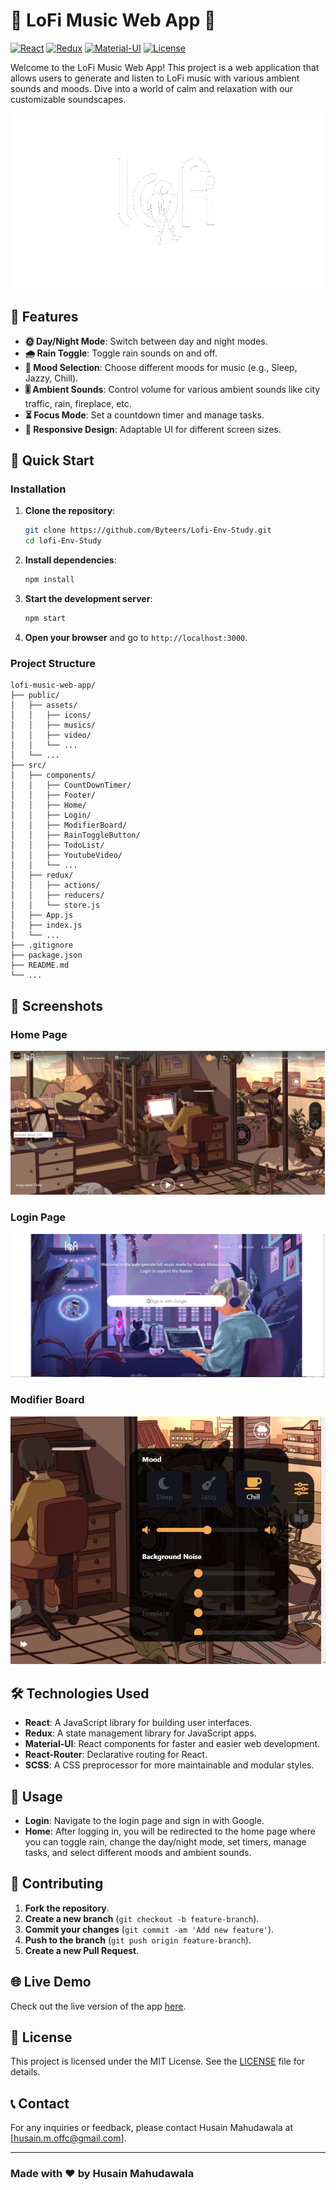 # 🎵 LoFi Music Web App 🎵

[![React](https://img.shields.io/badge/React-18.0.0-blue.svg)](https://reactjs.org/)
[![Redux](https://img.shields.io/badge/Redux-4.1.2-purple.svg)](https://redux.js.org/)
[![Material-UI](https://img.shields.io/badge/Material--UI-5.0.0-007FFF.svg)](https://mui.com/)
[![License](https://img.shields.io/badge/license-MIT-green.svg)](LICENSE)

Welcome to the LoFi Music Web App! This project is a web application that allows users to generate and listen to LoFi music with various ambient sounds and moods. Dive into a world of calm and relaxation with our customizable soundscapes.

![LoFi Music](public/assets/icons/lofi-logo.gif)

## 🌟 Features

- **🌞 Day/Night Mode**: Switch between day and night modes.
- **🌧 Rain Toggle**: Toggle rain sounds on and off.
- **🎵 Mood Selection**: Choose different moods for music (e.g., Sleep, Jazzy, Chill).
- **🎚 Ambient Sounds**: Control volume for various ambient sounds like city traffic, rain, fireplace, etc.
- **⏳ Focus Mode**: Set a countdown timer and manage tasks.
- **📱 Responsive Design**: Adaptable UI for different screen sizes.

## 🚀 Quick Start

### Installation

1. **Clone the repository**:

   ```bash
   git clone https://github.com/Byteers/Lofi-Env-Study.git
   cd lofi-Env-Study
   ```

2. **Install dependencies**:

   ```bash
   npm install
   ```

3. **Start the development server**:

   ```bash
   npm start
   ```

4. **Open your browser** and go to `http://localhost:3000`.

### Project Structure

```
lofi-music-web-app/
├── public/
│   ├── assets/
│   │   ├── icons/
│   │   ├── musics/
│   │   ├── video/
│   │   └── ...
│   └── ...
├── src/
│   ├── components/
│   │   ├── CountDownTimer/
│   │   ├── Footer/
│   │   ├── Home/
│   │   ├── Login/
│   │   ├── ModifierBoard/
│   │   ├── RainToggleButton/
│   │   ├── TodoList/
│   │   ├── YoutubeVideo/
│   │   └── ...
│   ├── redux/
│   │   ├── actions/
│   │   ├── reducers/
│   │   └── store.js
│   ├── App.js
│   ├── index.js
│   └── ...
├── .gitignore
├── package.json
├── README.md
└── ...
```

## 📸 Screenshots

### Home Page

![Home Page](public/assets/screenshots/home.png)

### Login Page

![Login Page](public/assets/screenshots/login.png)

### Modifier Board

![Modifier Board](public/assets/screenshots/modifier-board.png)

## 🛠 Technologies Used

- **React**: A JavaScript library for building user interfaces.
- **Redux**: A state management library for JavaScript apps.
- **Material-UI**: React components for faster and easier web development.
- **React-Router**: Declarative routing for React.
- **SCSS**: A CSS preprocessor for more maintainable and modular styles.

## 🎯 Usage

- **Login**: Navigate to the login page and sign in with Google.
- **Home**: After logging in, you will be redirected to the home page where you can toggle rain, change the day/night mode, set timers, manage tasks, and select different moods and ambient sounds.

## 🤝 Contributing

1. **Fork the repository**.
2. **Create a new branch** (`git checkout -b feature-branch`).
3. **Commit your changes** (`git commit -am 'Add new feature'`).
4. **Push to the branch** (`git push origin feature-branch`).
5. **Create a new Pull Request**.

## 🌐 Live Demo

Check out the live version of the app [here](https://lofi-env-study.vercel.app/).

## 📄 License

This project is licensed under the MIT License. See the [LICENSE](LICENSE) file for details.

## 📞 Contact

For any inquiries or feedback, please contact Husain Mahudawala at [husain.m.offc@gmail.com].

---

### Made with ❤️ by Husain Mahudawala


